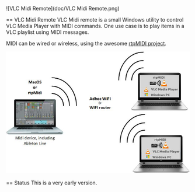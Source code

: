 ![VLC Midi Remote](doc/VLC Midi Remote.png)

== VLC Midi Remote
VLC Midi remote is a small Windows utility to control VLC Media Player with MIDI commands.
One use case is to play items in a VLC playlist using MIDI messages.

MIDI can be wired or wireless, using the awesome [rtpMIDI project](http://www.tobias-erichsen.de/software/rtpmidi.html).

![Setup](doc/setup.jpg)

== Status
This is a very early version. 